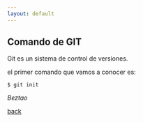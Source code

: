 ```yaml
---
layout: default
---
```


## Comando de GIT

Git es un sistema de control de versiones.

el primer comando que vamos a conocer es:

`$ git init` 


_Beztao_

[back](./)